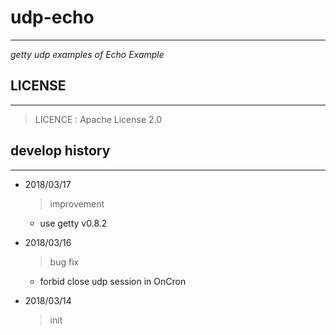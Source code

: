 # udp-echo #
---
*getty udp examples of Echo Example*

## LICENSE ##
---

> LICENCE    : Apache License 2.0

## develop history ##
---

- 2018/03/17
    > improvement
    * use getty v0.8.2

- 2018/03/16
    > bug fix
    * forbid close udp session in OnCron

- 2018/03/14
    > init



